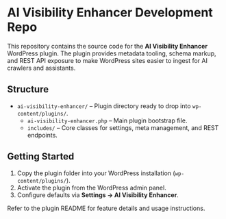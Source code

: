# AI Visibility Enhancer Development Repo

This repository contains the source code for the **AI Visibility Enhancer** WordPress plugin. The plugin provides metadata tooling, schema markup, and REST API exposure to make WordPress sites easier to ingest for AI crawlers and assistants.

## Structure
- `ai-visibility-enhancer/` – Plugin directory ready to drop into `wp-content/plugins/`.
  - `ai-visibility-enhancer.php` – Main plugin bootstrap file.
  - `includes/` – Core classes for settings, meta management, and REST endpoints.

## Getting Started
1. Copy the plugin folder into your WordPress installation (`wp-content/plugins/`).
2. Activate the plugin from the WordPress admin panel.
3. Configure defaults via **Settings → AI Visibility Enhancer**.

Refer to the plugin README for feature details and usage instructions.
